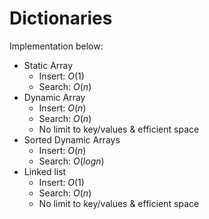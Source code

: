 # Dictionaries

Implementation below:

- Static Array
    - Insert: $O(1)$
    - Search: $O(n)$
- Dynamic Array
    - Insert: $O(n)$
    - Search: $O(n)$
    - No limit to key/values & efficient space
- Sorted Dynamic Arrays
    - Insert: $O(n)$
    - Search: $O(logn)$
- Linked list
    - Insert: $O(1)$
    - Search: $O(n)$
    - No limit to key/values & efficient space
